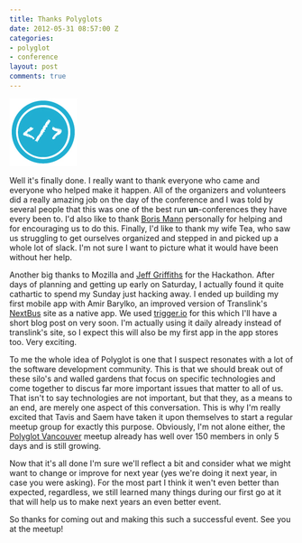 ```yaml
---
title: Thanks Polyglots
date: 2012-05-31 08:57:00 Z
categories:
- polyglot
- conference
layout: post
comments: true
---
```


<img class="right" src="/images/polyglot-icon.png">

Well it's finally done. I really want to thank everyone who came and everyone
who helped make it happen. All of the organizers and volunteers did a really
amazing job on the day of the conference and I was told by several people that
this was one of the best run **un**-conferences they have every been to. I'd
also like to thank [Boris Mann][boris] personally for helping and for
encouraging us to do this. Finally, I'd like to thank my wife Tea, who saw us
struggling to get ourselves organized and stepped in and picked up a whole lot
of slack. I'm not sure I want to picture what it would have been without her
help.

<!--more-->

Another big thanks to Mozilla and [Jeff Griffiths][jeff] for the Hackathon.
After days of planning and getting up early on Saturday, I actually found it
quite cathartic to spend my Sunday just hacking away. I ended up building my
first mobile app with Amir Barylko, an improved version of Translink's
[NextBus](http://nb.translink.ca) site as a native app. We used
[trigger.io](http://trigger.io) for this which I'll have a short blog post on
very soon. I'm actually using it daily already instead of translink's site, so
I expect this will also be my first app in the app stores too. Very exciting.

To me the whole idea of Polyglot is one that I suspect resonates with a lot of
the software development community. This is that we should break out of these
silo's and walled gardens that focus on specific technologies and come together
to discus far more important issues that matter to all of us. That isn't to say
technologies are not important, but that they, as a means to an end, are merely
one aspect of this conversation. This is why I'm really excited that Tavis and
Saem have taken it upon themselves to start a regular meetup group for exactly
this purpose. Obviously, I'm not alone either, the [Polyglot Vancouver](http://www.meetup.com/PolyglotVancouver/) 
meetup already has well over 150 members in only 5 days and is still growing. 

Now that it's all done I'm sure we'll reflect a bit and consider what we might
want to change or improve for next year (yes we're doing it next year, in case
you were asking). For the most part I think it wen't even better than expected,
regardless, we still learned many things during our first go at it that will
help us to make next years an even better event.

So thanks for coming out and making this such a successful event. See you at the meetup!

[boris]: http://blog.bmannconsulting.com/
[jeff]: http://canuckistani.ca

